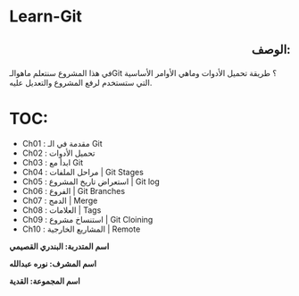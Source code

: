 
# Learn-Git



## <div dir=rtl>  :الوصف  <dir>
 
في هذا المشروع سنتعلم ماهوالـGit ؟ طريقة تحميل الأدوات  وماهي الأوامر الأساسية التي ستستخدم لرفع المشروع والتعديل عليه.

# TOC:

- Ch01 : مقدمة في الـ Git
- Ch02 : تحميل الأدوات
- Ch03 : ابدأ مع Git
- Ch04 : مراحل الملفات | Git Stages
- Ch05 : استعراض تاريخ المشروع | Git log
- Ch06 : الفروع | Git Branches
- Ch07 : الدمج | Merge
- Ch08 : العلامات | Tags
- Ch09 : استنساخ مشروع | Git Cloining
- Ch10 : المشاريع الخارجية | Remote

**اسم المتدربة: البندري القصيمي**

**اسم المشرف: نوره عبدالله**

**اسم المجموعة: القدية**



<div>

